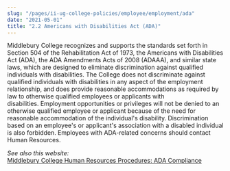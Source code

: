 ```yaml
---
slug: "/pages/ii-ug-college-policies/employee/employment/ada"
date: "2021-05-01"
title: "2.2 Americans with Disabilities Act (ADA)"
---
```


Middlebury College recognizes and supports the standards set forth in Section 504 of the Rehabilitation Act of 1973, the Americans with Disabilities Act (ADA), the ADA Amendments Acts of 2008 (ADAAA), and similar state laws, which are designed to eliminate discrimination against qualified individuals with disabilities. The College does not discriminate against qualified individuals with disabilities in any aspect of the employment relationship, and does provide reasonable accommodations as required by law to otherwise qualified employees or applicants with disabilities. Employment opportunities or privileges will not be denied to an otherwise qualified employee or applicant because of the need for reasonable accommodation of the individual's disability. Discrimination based on an employee's or applicant's association with a disabled individual is also forbidden. Employees with ADA-related concerns should contact Human Resources.

_See also this website:_  
[Middlebury College Human Resources Procedures: ADA Compliance](http://www.middlebury.edu/offices/business/hr/staffandfaculty/policies/procedures)